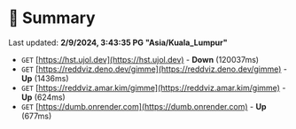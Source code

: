 # 📖 Summary
Last updated: **2/9/2024, 3:43:35 PG "Asia/Kuala_Lumpur"**

- `GET` [https://hst.ujol.dev](https://hst.ujol.dev) - **Down** (120037ms)
- `GET` [https://reddviz.deno.dev/gimme](https://reddviz.deno.dev/gimme) - **Up** (1436ms)
- `GET` [https://reddviz.amar.kim/gimme](https://reddviz.amar.kim/gimme) - **Up** (624ms)
- `GET` [https://dumb.onrender.com](https://dumb.onrender.com) - **Up** (677ms)
